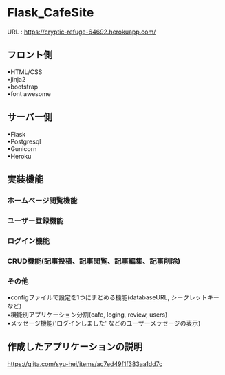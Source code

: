 # Flask_CafeSite
URL : https://cryptic-refuge-64692.herokuapp.com/  
  
## フロント側
•HTML/CSS  
•jinja2  
•bootstrap  
•font awesome
## サーバー側
•Flask  
•Postgresql  
•Gunicorn  
•Heroku
## 実装機能
### ホームページ閲覧機能
### ユーザー登録機能
### ログイン機能
### CRUD機能(記事投稿、記事閲覧、記事編集、記事削除)
### その他
•configファイルで設定を1つにまとめる機能(databaseURL, シークレットキーなど)  
•機能別アプリケーション分割(cafe, loging, review, users)  
•メッセージ機能('ログインしました' などのユーザーメッセージの表示)  
## 作成したアプリケーションの説明
https://qiita.com/syu-hei/items/ac7ed49f1f383aa1dd7c
